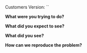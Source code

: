 <!-- Please fill out the following questions, thanks! -->

Customers Version: ``

**What were you trying to do?**



**What did you expect to see?**



**What did you see?**



**How can we reproduce the problem?**
